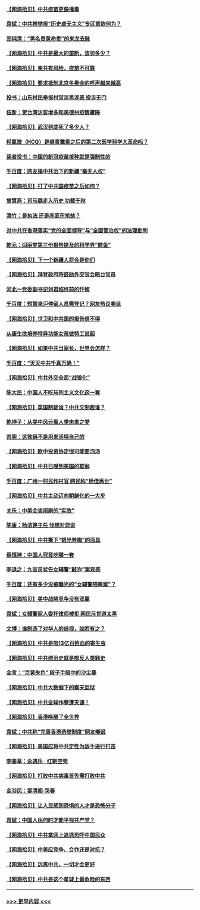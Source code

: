 #### [【网海拾贝】中共疫苗更像播毒](../pages/nsc993/n12876631.md?t=04131952) 
#### [袁斌：中共推举报“历史虚无主义”专区意欲何为？](../pages/nsc993/n12876530.md?t=04131952) 
#### [郑纯清：“黑名贵黄命贵”的来龙去脉](../pages/nsc993/n12875589.md?t=04131952) 
#### [【网海拾贝】中共是最大的垄断，该罚多少？](../pages/nsc993/n12874006.md?t=04131952) 
#### [【网海拾贝】亲共有风险，疫苗不可靠](../pages/nsc993/n12872224.md?t=04131952) 
#### [【网海拾贝】要求抵制北京冬奥会的呼声越来越高](../pages/nsc993/n12868962.md?t=04131952) 
#### [投书：山东村民举报村官涉黑涉恶 投诉无门](../pages/nsc993/n12869726.md?t=04131952) 
#### [伍新：贺台湾访客增多和美德州疫情骤降](../pages/nsc993/n12865651.md?t=04131952) 
#### [【网海拾贝】武汉到底死了多少人？](../pages/nsc993/n12863707.md?t=04131952) 
#### [羟氯喹（HCQ）是继青霉素之后的第二次医学科学大革命吗？](../pages/nsc993/n12638564.md?t=04131952) 
#### [读者投书：中国的新冠疫苗接种就是强制性的](../pages/nsc993/n12859932.md?t=04131952) 
#### [千百度：网友揭中共治下的新疆“毫无人权”](../pages/nsc993/n12858385.md?t=04131952) 
#### [【网海拾贝】打了中共国疫苗之后如何？](../pages/nsc993/n12857866.md?t=04131952) 
#### [曾慧燕：司马璐走入历史 功载千秋](../pages/nsc993/n12856996.md?t=04131952) 
#### [清竹：是执法 还是赤匪在抢劫？](../pages/nsc993/n12856952.md?t=04131952) 
#### [对中共在香港落实“党的全面领导”与“全面管治权”的法理批判](../pages/nsc993/n12856929.md?t=04131952) 
#### [乾元：闫丽梦第三份报告提及的科学界“鳄鱼”](../pages/nsc993/n12855985.md?t=04131952) 
#### [【网海拾贝】下一个新疆人将会是你们](../pages/nsc993/n12855864.md?t=04131952) 
#### [【网海拾贝】拜登政府将鼓励外交官会晤台官员](../pages/nsc993/n12853615.md?t=04131952) 
#### [河北一党委副书记刘君临终前的忏悔](../pages/nsc993/n12849420.md?t=04131952) 
#### [千百度：短暂来沪停留人员需登记？网友热议嘲讽](../pages/nsc993/n12853497.md?t=04131952) 
#### [【网海拾贝】世卫和中共国的报告信不得](../pages/nsc993/n12850902.md?t=04131952) 
#### [从康生欲培养特异功能女孩做特工说起](../pages/nsc993/n12849289.md?t=04131952) 
#### [【网海拾贝】如果中共当家长，世界会怎样？](../pages/nsc993/n12848436.md?t=04131952) 
#### [千百度：“天灭中共千真万确！”](../pages/nsc993/n12845659.md?t=04131952) 
#### [【网海拾贝】中共外交全面“战狼化”](../pages/nsc993/n12845607.md?t=04131952) 
#### [陈大民：中国人不吃马列主义文化这一套](../pages/nsc993/n12842496.md?t=04131952) 
#### [【网海拾贝】英国制裁谁？中共又制裁谁？](../pages/nsc993/n12840909.md?t=04131952) 
#### [乾坤子：从美中风云看人类未来之梦](../pages/nsc993/n12840590.md?t=04131952) 
#### [苦胆：这铁锹不是用来活埋自己的](../pages/nsc993/n12839512.md?t=04131952) 
#### [【网海拾贝】欧中投资协定很可能要泡汤](../pages/nsc993/n12835122.md?t=04131952) 
#### [【网海拾贝】中共已嗅到美国的软弱](../pages/nsc993/n12832411.md?t=04131952) 
#### [千百度：广州一村民炸村官 网民称“杨佳再世”](../pages/nsc993/n12832380.md?t=04131952) 
#### [【网海拾贝】中共主动迈向朝鲜化的一大步](../pages/nsc993/n12829887.md?t=04131952) 
#### [关乐：中美会谈闹剧的“实效”](../pages/nsc993/n12826698.md?t=04131952) 
#### [陈康：杨洁篪主任  我想对您说](../pages/nsc993/n12826609.md?t=04131952) 
#### [【网海拾贝】中共撕下“韬光养晦”的面具](../pages/nsc993/n12826459.md?t=04131952) 
#### [蔡慎坤：中国人究竟吃哪一套](../pages/nsc993/n12826010.md?t=04131952) 
#### [李退之：九官员状告女辅警“敲诈”案观感](../pages/nsc993/n12823984.md?t=04131952) 
#### [千百度：还有多少没被曝光的“女辅警陪睡案”？](../pages/nsc993/n12822136.md?t=04131952) 
#### [【网海拾贝】美中战略竞争没有双赢](../pages/nsc993/n12822105.md?t=04131952) 
#### [袁斌：女辅警家人委托律师被拒 网民斥世道太黑](../pages/nsc993/n12822004.md?t=04131952) 
#### [文博：谁制造了对华人的歧视，如若有之？](../pages/nsc993/n12821635.md?t=04131952) 
#### [【网海拾贝】中共是吸13亿百姓血的寄生虫](../pages/nsc993/n12819191.md?t=04131952) 
#### [【网海拾贝】中共统治史就是部反人类罪史](../pages/nsc993/n12816738.md?t=04131952) 
#### [金言：“京黄失色” 段子手眼中的沙尘暴](../pages/nsc993/n12815700.md?t=04131952) 
#### [【网海拾贝】中共大数据下的露天监狱](../pages/nsc993/n12811075.md?t=04131952) 
#### [【网海拾贝】中共全球作孽遭天谴！](../pages/nsc993/n12810258.md?t=04131952) 
#### [【网海拾贝】香港唤醒了全世界](../pages/nsc993/n12809100.md?t=04131952) 
#### [袁斌：中共称“完善香港选举制度”网友嘲讽](../pages/nsc993/n12808994.md?t=04131952) 
#### [【网海拾贝】美国应将中共定性为敌手进行打击](../pages/nsc993/n12806870.md?t=04131952) 
#### [李春草：永遇乐 · 红朝空壳](../pages/nsc993/n12805365.md?t=04131952) 
#### [【网海拾贝】打败中共病毒首先需打败中共](../pages/nsc993/n12803930.md?t=04131952) 
#### [金浴凤：宴清都‧哭春](../pages/nsc993/n12801601.md?t=04131952) 
#### [【网海拾贝】让人民感到恐惧的人才是恐怖分子](../pages/nsc993/n12799347.md?t=04131952) 
#### [袁斌：中国人民何时才能平视共产党？](../pages/nsc993/n12799306.md?t=04131952) 
#### [【网海拾贝】中共拿网上追逃恐吓中国民众](../pages/nsc993/n12796905.md?t=04131952) 
#### [【网海拾贝】中美应竞争、合作还是对抗？](../pages/nsc993/n12794675.md?t=04131952) 
#### [【网海拾贝】远离中共，一切才会更好](../pages/nsc993/n12793572.md?t=04131952) 
#### [【网海拾贝】中共是这个星球上最危险的东西](../pages/nsc993/n12791400.md?t=04131952) 

----
#### [ >>> 更早内容 <<< ](../indexes/nsc993-earlier.md)
